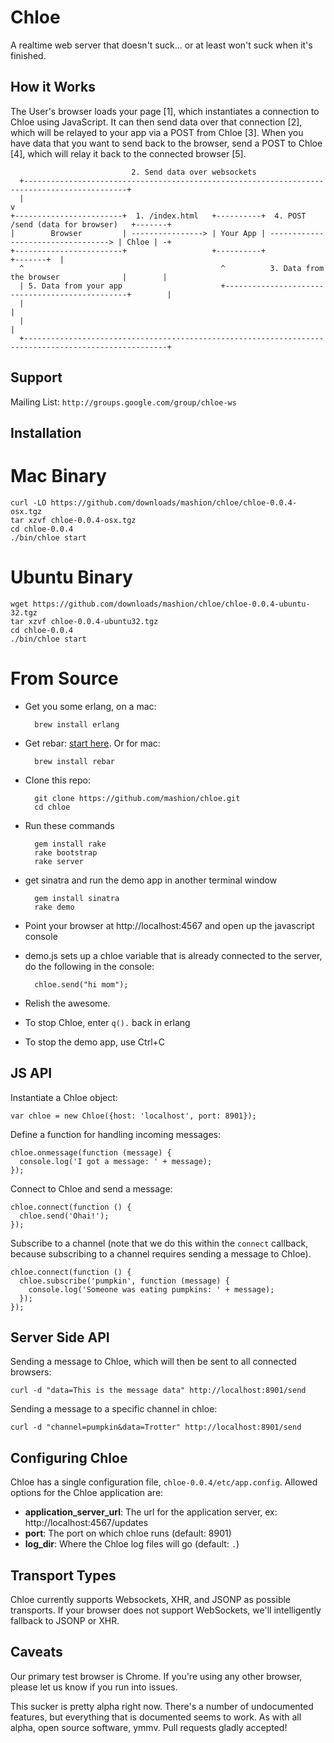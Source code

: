 Chloe
=====

A realtime web server that doesn't suck... or at least won't suck when it's
finished.

How it Works
------------

The User's browser loads your page [1], which instantiates a connection to
Chloe using JavaScript. It can then send data over that connection [2], which
will be relayed to your app via a POST from Chloe [3]. When you have data that
you want to send back to the browser, send a POST to Chloe [4], which will
relay it back to the connected browser [5].

                               2. Send data over websockets
      +---------------------------------------------------------------------------------------------+
      |                                                                                             v
    +------------------------+  1. /index.html   +----------+  4. POST /send (data for browser)   +-------+
    |        Browser         | ----------------> | Your App | ----------------------------------> | Chloe | -+
    +------------------------+                   +----------+                                     +-------+  |
      ^                                            ^          3. Data from the browser              |        |
      | 5. Data from your app                      +------------------------------------------------+        |
      |                                                                                                      |
      |                                                                                                      |
      +------------------------------------------------------------------------------------------------------+

Support
-------

Mailing List: `http://groups.google.com/group/chloe-ws`

Installation
------------

Mac Binary
==========

    curl -LO https://github.com/downloads/mashion/chloe/chloe-0.0.4-osx.tgz
    tar xzvf chloe-0.0.4-osx.tgz
    cd chloe-0.0.4
    ./bin/chloe start

Ubuntu Binary
=============

    wget https://github.com/downloads/mashion/chloe/chloe-0.0.4-ubuntu-32.tgz
    tar xzvf chloe-0.0.4-ubuntu32.tgz
    cd chloe-0.0.4
    ./bin/chloe start

From Source
===========

- Get you some erlang, on a mac:

        brew install erlang

- Get rebar: [start here](https://github.com/basho/rebar/wiki/Getting-started). Or for mac:

        brew install rebar

- Clone this repo:

        git clone https://github.com/mashion/chloe.git
        cd chloe

- Run these commands

        gem install rake
        rake bootstrap
        rake server

- get sinatra and run the demo app in another terminal window

        gem install sinatra
        rake demo

- Point your browser at http://localhost:4567 and open up the javascript console
- demo.js sets up a chloe variable that is already connected to the server, do
  the following in the console:

        chloe.send("hi mom");

- Relish the awesome.
- To stop Chloe, enter `q().` back in erlang
- To stop the demo app, use Ctrl+C

JS API
------

Instantiate a Chloe object:

    var chloe = new Chloe({host: 'localhost', port: 8901});

Define a function for handling incoming messages:

    chloe.onmessage(function (message) {
      console.log('I got a message: ' + message);
    });

Connect to Chloe and send a message:

    chloe.connect(function () {
      chloe.send('Ohai!');
    });

Subscribe to a channel (note that we do this within the `connect` callback,
because subscribing to a channel requires sending a message to Chloe).

    chloe.connect(function () {
      chloe.subscribe('pumpkin', function (message) {
        console.log('Someone was eating pumpkins: ' + message);
      });
    });

Server Side API
---------------

Sending a message to Chloe, which will then be sent to all connected browsers:

    curl -d "data=This is the message data" http://localhost:8901/send

Sending a message to a specific channel in chloe:

    curl -d "channel=pumpkin&data=Trotter" http://localhost:8901/send

Configuring Chloe
-----------------

Chloe has a single configuration file, `chloe-0.0.4/etc/app.config`. Allowed
options for the Chloe application are:

  - **application_server_url**: The url for the application server, ex: http://localhost:4567/updates
  - **port**: The port on which chloe runs (default: 8901)
  - **log_dir**: Where the Chloe log files will go (default: `.`)

Transport Types
---------------

Chloe currently supports Websockets, XHR, and JSONP as possible transports. If your
browser does not support WebSockets, we'll intelligently fallback to JSONP or XHR.

Caveats
-------

Our primary test browser is Chrome. If you're using any other browser, please
let us know if you run into issues.

This sucker is pretty alpha right now. There's a number of undocumented
features, but everything that is documented seems to work. As with all alpha,
open source software, ymmv. Pull requests gladly accepted!
